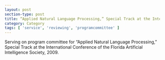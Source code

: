 ```yaml
---
layout: post
section-type: post
title: “Applied Natural Language Processing,” Special Track at the International Conference of the Florida Artificial Intelligence Society.
category: Category
tags: [ 'service', 'reviewing', 'programcommittee' ]
---
```

Serving on program committee for “Applied Natural Language Processing,” Special Track at the International Conference of the Florida Artificial Intelligence Society, 2009.

